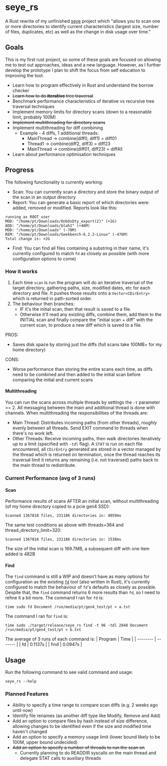# seye_rs
A Rust rewrite of my unfinished [seye](https://github.com/pericles-tpt/seye) project which "allows you to scan one or more directories to identify current characteristics (largest size, number of files, duplicates, etc) as well as the change in disk usage over time."

## Goals
This is my first rust project, so some of these goals are focused on allowing me to test out approaches, ideas and a new language. However, as I further develop the prototype I plan to shift the focus from self education to improving the tool:
- Learn how to program effectively in Rust and understand the borrow checker
- ~~Learn how to do **iterative** tree traversal~~
- Benchmark performance characteristics of iterative vs recursive tree traversal techniques
- Implement memory limits for directory scans (down to a reasonable limit, probably 100M)
- ~~Implement multithreading for directory scans~~
- Implement multithreading for diff combining
  - Example - 4 diffs, 1 additional threads:
    - MainThread -> combine(diff0, diff1) = diff01
    - Thread1    -> combine(diff2, diff3) = diff23
    - MainThread -> combine(diff01, diff23) = diffAll
- Learn about performance optimisation techniques

## Progress
The following functionality is currently working:

- Scan: You can currently scan a directory and store the binary output of the scan in an output directory
- Report: You can generate a basic report of which directories were: added, removed or modified. Reports look like this:
```
running as ROOT user
MOD: "/home/pt/Downloads/OnbOxDty_export(2)" (+2G)
ADD: "/home/pt/Downloads/blah2" (+46M)
MOD: "/home/pt/Downloads" (-70M)
REM: "/home/pt/Downloads/Geekbench-6.2.2-Linux" (-476M)
Total change is: +2G
```
- Find: You can find all files containing a substring in their name, it's currently configured to match `fd` as closely as possible (with more configuration options to come)

### How it works
1. Each time `scan` is run the program will do an iterative traversal of the target directory, gathering paths, size, modified dates, etc for each directory and file. It pushes those results onto a `Vector<CDirEntry>` which is returned in path-sorted order.
2. The behaviour then branches:
    - IF it's the initial scan, then that result is saved to a file.
    - Otherwise it'll read any existing diffs, combine them, add them to the INITIAL scan and finally compare the "initial scan + diff" with the current scan, to produce a new diff which is saved to a file.

PROS:
- Saves disk space by storing just the diffs (full scans take 100MB+ for my home directory)

CONS:
- Worse performance than storing the entire scans each time, as diffs need to be combined and then added to the initial scan before comparing the initial and current scans

#### Multithreading
You can run the scans across multiple threads by settings the `-t` parameter >= 2. All messaging between the main and additional thread is done with channels. When multithreading the responsibilities of the threads are:
- Main Thread: Distributes incoming paths (from other threads), *roughly* evenly between all threads. Send EXIT command to threads when there's no work left.
- Other Threads: Receive incoming paths, then walk directories iteratively up to a limit (specified with `-tdl` flag). A `STAT` is run on each file encountered, all `CDirEntry` generated are stored in a vector managed by the thread which is returned on termination, once the thread reaches its traversal limit it returns any remaining (i.e. not traversed) paths back to the main thread to redistribute.

### Current Performance (avg of 3 runs)
#### Scan
Performance results of scans AFTER an initial scan, without multithreading (of my home directory copied to a pcie gen4 SSD):
```
Scanned 1367818 files, 231186 directories in: 4059ms
```
The same test conditions as above with threads=364 and thread_directory_limit=320:
```
Scanned 1367818 files, 231186 directories in: 1538ms
```

The size of the initial scan is 169.7MB, a subsequent diff with one item added is 482B

#### Find
The `find` command is still a WIP and doesn't have as many options for configuration as the existing [`fd`](https://github.com/sharkdp/fd) tool (also written in Rust), it's currently configured to match the behaviour of `fd`'s defaults as closely as possible. Despite that, the `find` command returns 6 more results than `fd`, so I need to refine it a bit more. The command I ran for `fd` is:
```
time sudo fd Document /run/media/pt/gen4_test/pt > a.txt
```
The command I ran for `find` is:
```
time sudo ./target/release/seye_rs find -t 96 -tdl 2048 Document /run/media/pt/gen4_test/pt > b.txt
```


The average of 3 runs of each command is:
| Program  | Time    |
| -------- | ------- |
| fd       | 0.1137s |
| find     | 0.0947s |

## Usage
Run the following command to see valid command and usage:
```
seye_rs --help
```

### Planned Features
- Ability to specify a time range to compare scan diffs (e.g. 2 weeks ago until now)
- Identify file renames (as another diff type like Modify, Remove and Add)
- Add an option to compare files by hash instead of size difference, allowing changes to be identified even if the size and modified time haven't changed
- Add an option to specify a memory usage limit (lower bound likely to be 100M, upper bound undecided)
- ~~Add an option to specify a number of threads to run the scan on~~
  - Currently planning to do READDIR syscalls on the main thread and delegate STAT calls to auxiliary threads  
